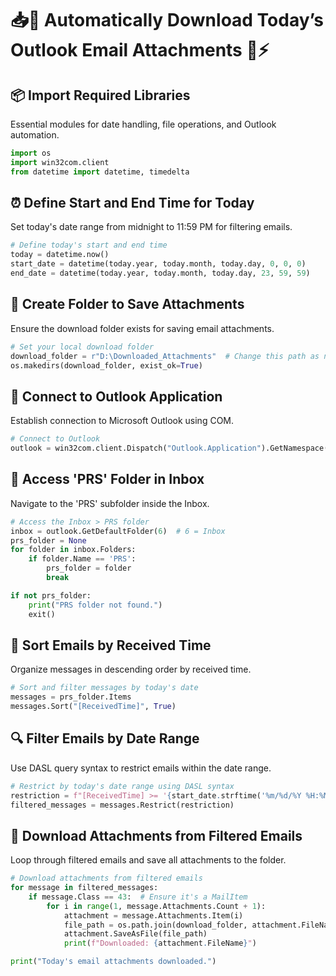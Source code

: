 # 📥📆 Automatically Download Today’s Outlook Email Attachments 📨⚡

## 📦 Import Required Libraries

Essential modules for date handling, file operations, and Outlook automation.


```python
import os
import win32com.client
from datetime import datetime, timedelta
```

## ⏰ Define Start and End Time for Today

Set today's date range from midnight to 11:59 PM for filtering emails.


```python
# Define today's start and end time
today = datetime.now()
start_date = datetime(today.year, today.month, today.day, 0, 0, 0)
end_date = datetime(today.year, today.month, today.day, 23, 59, 59)
```

## 📁 Create Folder to Save Attachments

Ensure the download folder exists for saving email attachments.


```python
# Set your local download folder
download_folder = r"D:\Downloaded_Attachments"  # Change this path as needed
os.makedirs(download_folder, exist_ok=True)
```

## 📧 Connect to Outlook Application

Establish connection to Microsoft Outlook using COM.


```python
# Connect to Outlook
outlook = win32com.client.Dispatch("Outlook.Application").GetNamespace("MAPI")
```

## 📂 Access 'PRS' Folder in Inbox

Navigate to the 'PRS' subfolder inside the Inbox.


```python
# Access the Inbox > PRS folder
inbox = outlook.GetDefaultFolder(6)  # 6 = Inbox
prs_folder = None
for folder in inbox.Folders:
    if folder.Name == 'PRS':
        prs_folder = folder
        break

if not prs_folder:
    print("PRS folder not found.")
    exit()
```

## 📨 Sort Emails by Received Time

Organize messages in descending order by received time.


```python
# Sort and filter messages by today's date
messages = prs_folder.Items
messages.Sort("[ReceivedTime]", True)
```

## 🔍 Filter Emails by Date Range

Use DASL query syntax to restrict emails within the date range.


```python
# Restrict by today's date range using DASL syntax
restriction = f"[ReceivedTime] >= '{start_date.strftime('%m/%d/%Y %H:%M %p')}' AND [ReceivedTime] <= '{end_date.strftime('%m/%d/%Y %H:%M %p')}'"
filtered_messages = messages.Restrict(restriction)
```

## 📎 Download Attachments from Filtered Emails

Loop through filtered emails and save all attachments to the folder.


```python
# Download attachments from filtered emails
for message in filtered_messages:
    if message.Class == 43:  # Ensure it's a MailItem
        for i in range(1, message.Attachments.Count + 1):
            attachment = message.Attachments.Item(i)
            file_path = os.path.join(download_folder, attachment.FileName)
            attachment.SaveAsFile(file_path)
            print(f"Downloaded: {attachment.FileName}")

print("Today's email attachments downloaded.")
```
